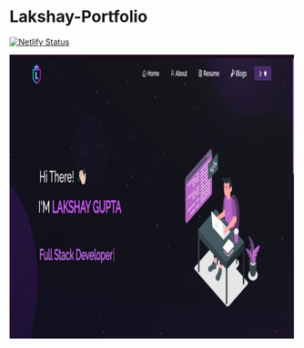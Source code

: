 # Lakshay-Portfolio
[![Netlify Status](https://api.netlify.com/api/v1/badges/5b2bfe11-606a-4294-9b47-df077bb10f11/deploy-status)](https://app.netlify.com/sites/lakshay-gupta-portfolio/deploys)

<img src="https://github.com/LoG1604/Lakshay-Portfolio/blob/main/google_view.jpg?raw=true" height="500" width="500"/>
